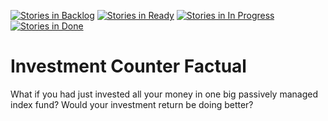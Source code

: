 [![Stories in Backlog](https://badge.waffle.io/akrueger/investmentCounterFactual.svg?label=backlog&title=Backlog)](http://waffle.io/akrueger/investmentCounterFactual)
[![Stories in Ready](https://badge.waffle.io/akrueger/investmentCounterFactual.svg?label=ready&title=Ready)](http://waffle.io/akrueger/investmentCounterFactual)
[![Stories in In Progress](https://badge.waffle.io/akrueger/investmentCounterFactual.svg?label=In%20Progress&title=In%20Progress)](http://waffle.io/akrueger/investmentCounterFactual)
[![Stories in Done](https://badge.waffle.io/akrueger/investmentCounterFactual.svg?label=done&title=Done)](http://waffle.io/akrueger/investmentCounterFactual)

# Investment Counter Factual
What if you had just invested all your money in one big passively managed index fund? Would your investment return be doing better?
